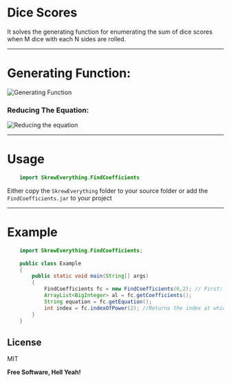 # Dice Scores


It solves the generating function for enumerating the sum of dice scores when M dice with each N sides are rolled.

---

# Generating Function:
![Generating Function](https://cloud.githubusercontent.com/assets/15038803/21825384/896f674a-d7a9-11e6-8aec-17ae665d5882.png)

### Reducing The Equation:

![Reducing the equation](https://cloud.githubusercontent.com/assets/15038803/21825461/d92a6a82-d7a9-11e6-8a23-e9e4a7dbc3d9.png)

---

# Usage

```java
    import SkrewEverything.FindCoefficients
```
Either copy the `SkrewEverything` folder to your source folder or add the `FindCoefficients.jar` to your project

---

# Example
```java
    import SkrewEverything.FindCoefficients;
    
    public class Example
    {
        public static void main(String[] args)
        {
            FindCoefficients fc = new FindCoefficients(6,2); // First: sides, Second: no. of dice
            ArrayList<BigInteger> al = fc.getCoefficients();
            String equation = fc.getEquation();
            int index = fc.indexOfPower(2); //Returns the index at which the coefficient of specified power is there in List
        }
    }
```

License
----

MIT


**Free Software, Hell Yeah!**


